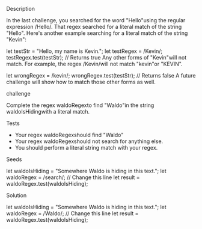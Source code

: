 
Description

In the last challenge, you searched for the word "Hello"using the regular expression /Hello/. That regex searched for a literal match of the string "Hello". Here's another example searching for a literal match of the string "Kevin":

let testStr = "Hello, my name is Kevin.";
let testRegex = /Kevin/;
testRegex.test(testStr);
// Returns true
Any other forms of "Kevin"will not match. For example, the regex /Kevin/will not match "kevin"or "KEVIN".

let wrongRegex = /kevin/;
wrongRegex.test(testStr);
// Returns false
A future challenge will show how to match those other forms as well.


challenge

Complete the regex waldoRegexto find "Waldo"in the string waldoIsHidingwith a literal match.


Tests
- Your regex waldoRegexshould find "Waldo"
- Your regex waldoRegexshould not search for anything else.
- You should perform a literal string match with your regex.


Seeds

let waldoIsHiding = "Somewhere Waldo is hiding in this text.";
let waldoRegex = /search/; // Change this line
let result = waldoRegex.test(waldoIsHiding);


Solution

let waldoIsHiding = "Somewhere Waldo is hiding in this text.";
let waldoRegex = /Waldo/; // Change this line
let result = waldoRegex.test(waldoIsHiding);
